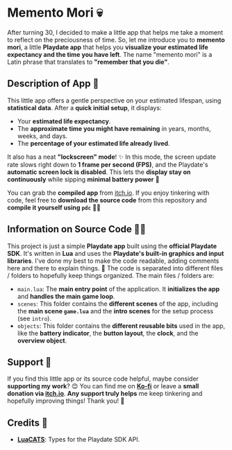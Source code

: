 # Memento Mori 💀

After turning 30, I decided to make a little app that helps me take a moment to reflect on the preciousness of time. So, let me introduce you to **memento mori**, a little **Playdate app** that helps you **visualize your estimated life expectancy and the time you have left**. The name "memento mori" is a Latin phrase that translates to **"remember that you die"**.

## Description of App 📱

This little app offers a gentle perspective on your estimated lifespan, using **statistical data**. After a **quick initial setup**, it displays:

- Your **estimated life expectancy**.
- The **approximate time you might have remaining** in years, months, weeks, and days.
- The **percentage of your estimated life already lived**.

It also has a neat **"lockscreen" mode**! ✨ In this mode, the screen update rate slows right down to **1 frame per second (FPS)**, and the Playdate's **automatic screen lock is disabled**. This lets the **display stay on continuously** while sipping **minimal battery power** 🔋

You can grab the **compiled app** from [itch.io](https://divingavran.itch.io/memento-mori). If you enjoy tinkering with code, feel free to **download the source code** from this repository and **compile it yourself using `pdc`** 🧑‍💻

## Information on Source Code 🧑‍💻

This project is just a simple **Playdate app** built using the **official Playdate SDK**. It's written in **Lua** and uses the **Playdate's built-in graphics and input libraries**. I've done my best to make the code readable, adding comments here and there to explain things. 📝 The code is separated into different files / folders to hopefully keep things organized. The main files / folders are:

- `main.lua`: The **main entry point** of the application. It **initializes the app** and **handles the main game loop**.
- `scenes`: This folder contains the **different scenes** of the app, including the **main scene `game.lua`** and the **intro scenes** for the setup process (see `intro`).
- `objects`: This folder contains the **different reusable bits** used in the app, like the **battery indicator**, the **button layout**, the **clock**, and the **overview object**.

## Support 💖

If you find this little app or its source code helpful, maybe consider **supporting my work**? 😊 You can find me on **[Ko-fi](https://ko-fi.com/divin)** or leave a **small donation via [itch.io](https://divingavran.itch.io/memento-mori)**. **Any support truly helps** me keep tinkering and hopefully improving things! Thank you! 🙏

## Credits 🙏

- **[LuaCATS](https://github.com/notpeter/playdate-luacats)**: Types for the Playdate SDK API.
